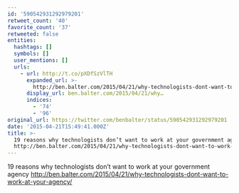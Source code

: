 ```yaml
---
id: '590542931292979201'
retweet_count: '40'
favorite_count: '37'
retweeted: false
entities:
  hashtags: []
  symbols: []
  user_mentions: []
  urls:
    - url: http://t.co/pXDfSzVlTH
      expanded_url: >-
        http://ben.balter.com/2015/04/21/why-technologists-dont-want-to-work-at-your-agency/
      display_url: ben.balter.com/2015/04/21/why…
      indices:
        - '74'
        - '96'
original_url: https://twitter.com/benbalter/status/590542931292979201
date: '2015-04-21T15:49:41.000Z'
title: >-
  19 reasons why technologists don’t want to work at your government agency
  http://ben.balter.com/2015/04/21/why-technologists-dont-want-to-work-at-your-agency/
---
```


19 reasons why technologists don’t want to work at your government agency http://ben.balter.com/2015/04/21/why-technologists-dont-want-to-work-at-your-agency/